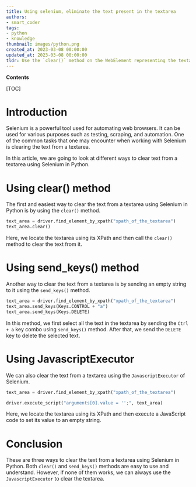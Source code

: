 ```yaml
---
title: Using selenium, eliminate the text present in the textarea
authors:
- smart_coder
tags:
- python
- knowledge
thumbnail: images/python.png
created_at: 2023-03-08 00:00:00
updated_at: 2023-03-08 00:00:00
tldr: Use the `clear()` method on the WebElement representing the textarea.
---
```


**Contents**

[TOC]

# Introduction

Selenium is a powerful tool used for automating web browsers. It can be used for various purposes such as testing, scraping, and automation. One of the common tasks that one may encounter when working with Selenium is clearing the text from a textarea.

In this article, we are going to look at different ways to clear text from a textarea using Selenium in Python.

# Using clear() method

The first and easiest way to clear the text from a textarea using Selenium in Python is by using the `clear()` method.

```python
text_area = driver.find_element_by_xpath("xpath_of_the_textarea")
text_area.clear()
```

Here, we locate the textarea using its XPath and then call the `clear()` method to clear the text from it.

# Using send_keys() method

Another way to clear the text from a textarea is by sending an empty string to it using the `send_keys()` method.

```python
text_area = driver.find_element_by_xpath("xpath_of_the_textarea")
text_area.send_keys(Keys.CONTROL + "a")
text_area.send_keys(Keys.DELETE)
```

In this method, we first select all the text in the textarea by sending the `Ctrl + a` key combo using `send_keys()` method. After that, we send the `DELETE` key to delete the selected text.

# Using JavascriptExecutor

We can also clear the text from a textarea using the `JavascriptExecutor` of Selenium. 

```python
text_area = driver.find_element_by_xpath("xpath_of_the_textarea")

driver.execute_script("arguments[0].value = '';", text_area)
```

Here, we locate the textarea using its XPath and then execute a JavaScript code to set its value to an empty string. 

# Conclusion

These are three ways to clear the text from a textarea using Selenium in Python. Both `clear()` and `send_keys()` methods are easy to use and understand. However, if none of them works, we can always use the `JavascriptExecutor` to clear the textarea.
